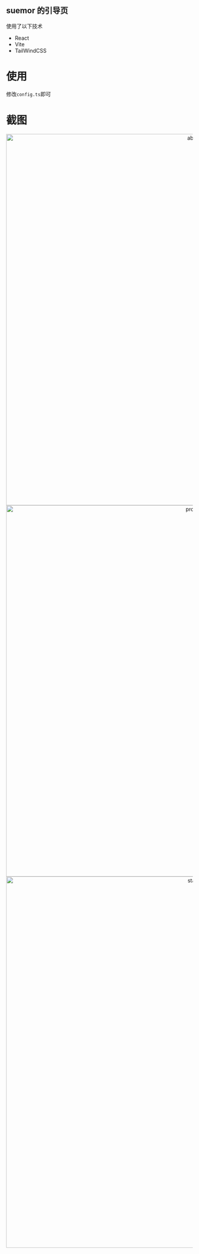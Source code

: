 ## suemor 的引导页

使用了以下技术

- React
- Vite
- TailWindCSS

# 使用

修改`config.ts`即可

# 截图

<p align="middle">
<img src="https://cdn.jsdelivr.net/gh/suemor233/static@main/img/na-image-1.jpg" width="1000" alt="about" />
<img src="https://cdn.jsdelivr.net/gh/suemor233/static@main/img/na-image-2.jpg" width="1000" alt="project" />
<img src="https://cdn.jsdelivr.net/gh/suemor233/static@main/img/na-image-3.jpg" width="1000" alt="stack" />
</p>
